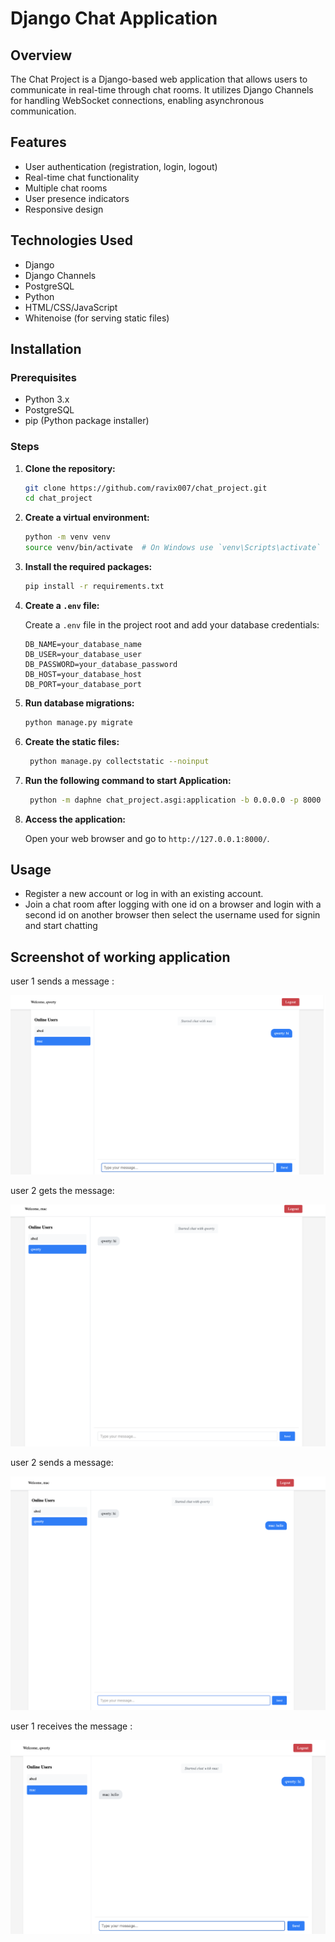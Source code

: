 # Django Chat Application

## Overview

The Chat Project is a Django-based web application that allows users to communicate in real-time through chat rooms. It utilizes Django Channels for handling WebSocket connections, enabling asynchronous communication.

## Features

- User authentication (registration, login, logout)
- Real-time chat functionality
- Multiple chat rooms
- User presence indicators
- Responsive design

## Technologies Used

- Django
- Django Channels
- PostgreSQL
- Python
- HTML/CSS/JavaScript
- Whitenoise (for serving static files)

## Installation

### Prerequisites

- Python 3.x
- PostgreSQL
- pip (Python package installer)

### Steps

1. **Clone the repository:**

   ```bash
   git clone https://github.com/ravix007/chat_project.git
   cd chat_project
   ```

2. **Create a virtual environment:**

   ```bash
   python -m venv venv
   source venv/bin/activate  # On Windows use `venv\Scripts\activate`
   ```

3. **Install the required packages:**

   ```bash
   pip install -r requirements.txt
   ```

4. **Create a `.env` file:**

   Create a `.env` file in the project root and add your database credentials:

   ```plaintext
   DB_NAME=your_database_name
   DB_USER=your_database_user
   DB_PASSWORD=your_database_password
   DB_HOST=your_database_host
   DB_PORT=your_database_port
   ```

5. **Run database migrations:**

   ```bash
   python manage.py migrate
   ```

6. **Create the static files:**

   ```bash
    python manage.py collectstatic --noinput
   ```

7. **Run the following command to start Application:**

   ```bash
    python -m daphne chat_project.asgi:application -b 0.0.0.0 -p 8000
   ```

8. **Access the application:**

   Open your web browser and go to `http://127.0.0.1:8000/`.

## Usage

- Register a new account or log in with an existing account.
- Join a chat room after logging with one id on a browser and login with a second id on another browser then select the username used for signin and start chatting

## Screenshot of working application

user 1 sends a message :

![alt text](image.png)

user 2 gets the message:

![alt text](image-1.png)

user 2 sends a message:

![alt text](image-2.png)

user 1 receives the message :

![alt text](image-3.png)
